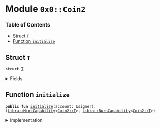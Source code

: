 
<a name="0x0_Coin2"></a>

# Module `0x0::Coin2`

### Table of Contents

-  [Struct `T`](#0x0_Coin2_T)
-  [Function `initialize`](#0x0_Coin2_initialize)



<a name="0x0_Coin2_T"></a>

## Struct `T`



<pre><code><b>struct</b> <a href="#0x0_Coin2_T">T</a>
</code></pre>



<details>
<summary>Fields</summary>


<dl>
<dt>

<code>dummy_field: bool</code>
</dt>
<dd>

</dd>
</dl>


</details>

<a name="0x0_Coin2_initialize"></a>

## Function `initialize`



<pre><code><b>public</b> <b>fun</b> <a href="#0x0_Coin2_initialize">initialize</a>(account: &signer): (<a href="libra.md#0x0_Libra_MintCapability">Libra::MintCapability</a>&lt;<a href="#0x0_Coin2_T">Coin2::T</a>&gt;, <a href="libra.md#0x0_Libra_BurnCapability">Libra::BurnCapability</a>&lt;<a href="#0x0_Coin2_T">Coin2::T</a>&gt;)
</code></pre>



<details>
<summary>Implementation</summary>


<pre><code><b>public</b> <b>fun</b> <a href="#0x0_Coin2_initialize">initialize</a>(account: &signer): (<a href="libra.md#0x0_Libra_MintCapability">Libra::MintCapability</a>&lt;<a href="#0x0_Coin2_T">T</a>&gt;, <a href="libra.md#0x0_Libra_BurnCapability">Libra::BurnCapability</a>&lt;<a href="#0x0_Coin2_T">T</a>&gt;) {
    // Register the <a href="#0x0_Coin2">Coin2</a> currency.
    <a href="libra.md#0x0_Libra_register_currency">Libra::register_currency</a>&lt;<a href="#0x0_Coin2_T">T</a>&gt;(
        account,
        <a href="fixedpoint32.md#0x0_FixedPoint32_create_from_rational">FixedPoint32::create_from_rational</a>(1, 2), // exchange rate <b>to</b> <a href="lbr.md#0x0_LBR">LBR</a>
        <b>false</b>,   // is_synthetic
        1000000, // scaling_factor = 10^6
        100,     // fractional_part = 10^2
        x"436F696E32", // UTF8 encoding of "<a href="#0x0_Coin2">Coin2</a>" in hex
    )
}
</code></pre>



</details>
